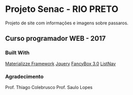 # Projeto Senac - RIO PRETO

Projeto de site com informações e imagens sobre passaros.

## Curso programador WEB - 2017

### Built With

[Materializze Framework](http://materializecss.com/) 
[Jquery](https://jquery.com/) 
[FancyBox 3.0](http://fancyapps.com/fancybox/3/) 
[ListNav](https://github.com/esteinborn/jquery-listnav) 

### Agradecimento
Prof. Thiago Colebrusco
Prof. Saulo Lopes